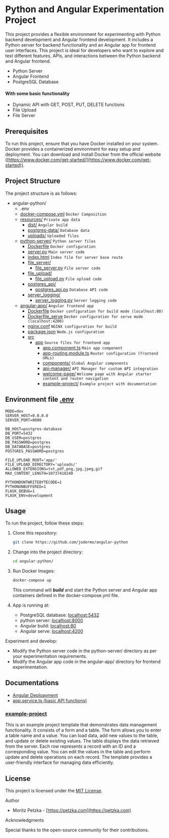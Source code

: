 # Python and Angular Experimentation Project

This project provides a flexible environment for experimenting with Python backend development and Angular frontend development. It includes a Python server for backend functionality and an Angular app for frontend user interfaces. This project is ideal for developers who want to explore and test different features, APIs, and interactions between the Python backend and Angular frontend.

- Python Server
- Angular Frontend
- PostgreSQL Database

#### With some basic functionality
- Dynamic API with GET, POST, PUT, DELETE functions
- File Upload
- File Server



## Prerequisites

To run this project, ensure that you have Docker installed on your system. Docker provides a containerized environment for easy setup and deployment. You can download and install Docker from the official website ([https://www.docker.com/get-started/](https://www.docker.com/get-started)).

## Project Structure

The project structure is as follows:

- angular-python/
  - .env
  - [docker-compose.yml](./docker-compose.yml) `Docker Composition`
  - [resources/](./resources) `Private app data`
    - [dist/](./resources/dist/) `Angular build`
    - [postgres-data/](./resources/postgres-data/) `Database data`
    - [uploads/](./resources/uploads/) `Uploaded files`
  - [python-server/](./python-server) `Python server files`
    - [Dockerfile](./python-server/Dockerfile) `Docker configuration`
    - [server.py](./python-server/server.py) `Main server code`
    - [index.html](./python-server/index.html) `Index file for server base route`
    - [file_server/](./python-server/file_server/) 
      - [file_server.py](./python-server/file_server/file_server.py)  `File server code`
    - [file_upload/](./python-server/file_upload/)
        - [file_upload.py](./python-server/file_server/file_upload.py) `File upload code`
    - [postgres_api/](./python-server/postgres_api/)
        - [postgres_api.py](./python-server/file_server/postgres_api.py) `Database API code`
    - [server_logging/](./python-server/server_logging/)
        - [server_logging.py](./python-server/file_server/server_logging.py) `Server logging code`
  - [angular-app/](./angular-app/)  `Angular frontend app`
    - [Dockerfile](./angular-app/Dockerfile) `Docker configuration for build mode (localhost:80)`
    - [Dockerfile_serve](./angular-app/Dockerfile_serve)  `Docker configuration for serve mode (localhost:4200)`
    - [nginx.conf](./angular-app/nginx.conf) `NGINX configuration for build`
    - [package.json](./angular-app/package.json) `Node.js configuration`
    - [src](./angular-app/src/) 
      - [app](./angular-app/src/app) `Source files for frontend app`
        - [app.component.ts](./angular-app/src/app/app.component.ts) `Main app component`
        - [app-routing.module.ts](./angular-app/src/app/app-routing.module.ts) `Router configuration (frontend URLs)`
        - [components/](./angular-app/src/app/components/) `Global Angular components`
        - [api-manager/](./angular-app/src/app/api-manager/) `API Manager for custom API integration`
        - [welcome-page/](./angular-app/src/app/welcome-page/) `Welcome page with Angular starter content and router navigation`
        - [example-project/](./angular-app/src/app/example-project/) `Example project with documentation`


## Environment file [.env](./.env)

```
MODE=dev
SERVER_HOST=0.0.0.0
SERVER_PORT=8000

DB_HOST=postgres-database
DB_PORT=5432
DB_USER=postgres
DB_PASSWORD=postgres
DB_DATABASE=postgres
POSTGRES_PASSWORD=postgres

FILE_UPLOAD_ROOT='app/'
FILE_UPLOAD_DIRECTORY='uploads/'
ALLOWED_EXTENSIONS=txt,pdf,png,jpg,jpeg,gif
MAX_CONTENT_LENGTH=10737418240

PYTHONDONTWRITEBYTECODE=1
PYTHONUNBUFFERED=1
FLASK_DEBUG=1
FLASK_ENV=development

```

## Usage

To run the project, follow these steps:

1. Clone this repository:

    ```bash
   git clone https://github.com/jodermo/angular-python
    ```

2. Change into the project directory:
    ```bash
   cd angular-python/
    ```

3. Run Docker Images:
    ```bash
    docker-compose up
    ```
    This command will ***build*** and start the Python server and Angular app containers defined in the docker-compose.yml file.

4. App is running at:
    - PostgreSQL database: [localhost:5432](http://localhost:5432)
    - python server: [localhost:8000](http://localhost:8000)
    - Angular build: [localhost:80](http://localhost:80)
    - Angular serve: [localhost:4200](http://localhost:4200)
      

Experiment and develop:

- Modify the Python server code in the python-server/ directory as per your experimentation requirements.
- Modify the Angular app code in the angular-app/ directory for frontend experimentation.

## Documentations
- [Angular Deploayment](./documentation/angular-deployment.md)
- [app.service.ts (basic API functions)](./documentation/app.service.ts.md)

### [example-project](./documentation/example-project.md)

This is an example project template that demonstrates data management functionality. It consists of a form and a table. The form allows you to enter a table name and a value. You can load data, add new values to the table, and update or delete existing values. The table displays the data retrieved from the server. Each row represents a record with an ID and a corresponding value. You can edit the values in the table and perform update and delete operations on each record. The template provides a user-friendly interface for managing data efficiently.

## License

This project is licensed under the [MIT License](LICENSE).

Author
- Moritz Petzka - [https://petzka.com](https://petzka.com)

Acknowledgments

Special thanks to the open-source community for their contributions.
